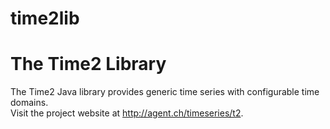 time2lib
========

The Time2 Library 
===

The Time2 Java library provides generic time series 
with configurable time domains.  
Visit the project website at http://agent.ch/timeseries/t2.

